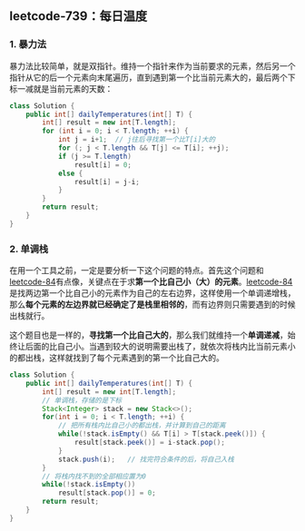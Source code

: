 ## leetcode-739：每日温度

### 1. 暴力法

暴力法比较简单，就是双指针。维持一个指针来作为当前要求的元素，然后另一个指针从它的后一个元素向末尾遍历，直到遇到第一个比当前元素大的，最后两个下标一减就是当前元素的天数：

```java
class Solution {
    public int[] dailyTemperatures(int[] T) {
        int[] result = new int[T.length];
        for (int i = 0; i < T.length; ++i) {
            int j = i+1;  // j往后寻找第一个比T[i]大的
            for (; j < T.length && T[j] <= T[i]; ++j);
            if (j >= T.length)
                result[i] = 0;
            else {
                result[i] = j-i;
            }
        }
        return result;
    }
}
```

### 2. 单调栈

在用一个工具之前，一定是要分析一下这个问题的特点。首先这个问题和[leetcode-84](https://leetcode-cn.com/problems/largest-rectangle-in-histogram/)有点像，关键点在于求**第一个比自己小（大）的元素**。[leetcode-84](https://leetcode-cn.com/problems/largest-rectangle-in-histogram/)是找两边第一个比自己小的元素作为自己的左右边界，这样使用一个单调递增栈，那么**每个元素的左边界就已经确定了是栈里相邻的**，而有边界则只需要遇到的时候出栈就行。

这个题目也是一样的，**寻找第一个比自己大的**，那么我们就维持一个**单调递减**，始终让后面的比自己小。当遇到较大的说明需要出栈了，就依次将栈内比当前元素小的都出栈，这样就找到了每个元素遇到的第一个比自己大的。

```java
class Solution {
    public int[] dailyTemperatures(int[] T) {
        int[] result = new int[T.length];
        // 单调栈，存储的是下标
        Stack<Integer> stack = new Stack<>(); 
        for(int i = 0; i < T.length; ++i) {
            // 把所有栈内比自己小的都出栈，并计算到自己的距离
            while(!stack.isEmpty() && T[i] > T[stack.peek()]) {
                result[stack.peek()] = i-stack.pop();
            }
            stack.push(i);   // 找完符合条件的后，将自己入栈
        }
        // 将栈内找不到的全部相应置为0
        while(!stack.isEmpty())
            result[stack.pop()] = 0;
        return result;
    }
}
```

